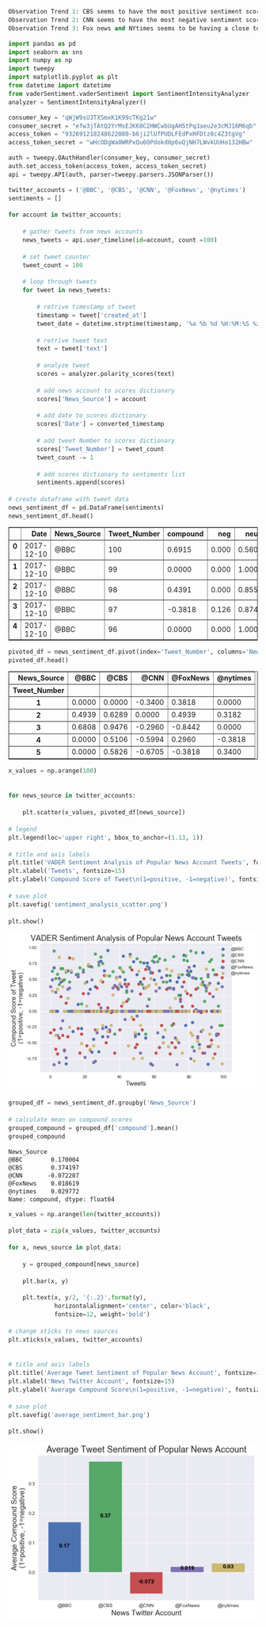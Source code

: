 

```python
Observation Trend 1: CBS seems to have the most positive sentiment score followed by BBC
Observation Trend 2: CNN seems to have the most negative sentiment score
Observation Trend 3: Fox news and NYtimes seems to be having a close to a neutral score
```


```python
import pandas as pd
import seaborn as sns
import numpy as np
import tweepy
import matplotlib.pyplot as plt
from datetime import datetime
from vaderSentiment.vaderSentiment import SentimentIntensityAnalyzer
analyzer = SentimentIntensityAnalyzer()
```


```python
consumer_key = "qWjW9sU3TXSmxK1K99cTKg21w"
consumer_secret = "efw3jTAtQ2YrMsEJK68C2HWCwbUgAH5tPq3aeu2e3cMJ16M6qb"
access_token = "932691218248622080-b6ji2lUfPUDLFEdPxHFDtz8c4Z3tgVg"
access_token_secret = "wHcODgWa0WRPxQu6OPdokd0p6uQjNH7LWvkUUHo132HBw"
```


```python
auth = tweepy.OAuthHandler(consumer_key, consumer_secret)
auth.set_access_token(access_token, access_token_secret)
api = tweepy.API(auth, parser=tweepy.parsers.JSONParser())
```


```python
twitter_accounts = ('@BBC', '@CBS', '@CNN', '@FoxNews', '@nytimes')
sentiments = []

for account in twitter_accounts:
    
    # gather tweets from news accounts
    news_tweets = api.user_timeline(id=account, count =100)
    
    # set tweet counter
    tweet_count = 100
    
    # loop through tweets
    for tweet in news_tweets:
        
        # retrive timestamp of tweet
        timestamp = tweet['created_at']
        tweet_date = datetime.strptime(timestamp, '%a %b %d %H:%M:%S %z %Y').date()
        
        # retrive tweet text
        text = tweet['text']
        
        # analyze tweet
        scores = analyzer.polarity_scores(text)
        
        # add news account to scores dictionary
        scores['News_Source'] = account
        
        # add date to scores dictionary
        scores['Date'] = converted_timestamp
        
        # add tweet Number to scores dictionary
        scores['Tweet_Number'] = tweet_count
        tweet_count -= 1
        
        # add scores dictionary to sentiments list
        sentiments.append(scores)

# create dataframe with tweet data
news_sentiment_df = pd.DataFrame(sentiments)
news_sentiment_df.head()
```




<div>
<style>
    .dataframe thead tr:only-child th {
        text-align: right;
    }

    .dataframe thead th {
        text-align: left;
    }

    .dataframe tbody tr th {
        vertical-align: top;
    }
</style>
<table border="1" class="dataframe">
  <thead>
    <tr style="text-align: right;">
      <th></th>
      <th>Date</th>
      <th>News_Source</th>
      <th>Tweet_Number</th>
      <th>compound</th>
      <th>neg</th>
      <th>neu</th>
      <th>pos</th>
    </tr>
  </thead>
  <tbody>
    <tr>
      <th>0</th>
      <td>2017-12-10</td>
      <td>@BBC</td>
      <td>100</td>
      <td>0.6915</td>
      <td>0.000</td>
      <td>0.560</td>
      <td>0.440</td>
    </tr>
    <tr>
      <th>1</th>
      <td>2017-12-10</td>
      <td>@BBC</td>
      <td>99</td>
      <td>0.0000</td>
      <td>0.000</td>
      <td>1.000</td>
      <td>0.000</td>
    </tr>
    <tr>
      <th>2</th>
      <td>2017-12-10</td>
      <td>@BBC</td>
      <td>98</td>
      <td>0.4391</td>
      <td>0.000</td>
      <td>0.855</td>
      <td>0.145</td>
    </tr>
    <tr>
      <th>3</th>
      <td>2017-12-10</td>
      <td>@BBC</td>
      <td>97</td>
      <td>-0.3818</td>
      <td>0.126</td>
      <td>0.874</td>
      <td>0.000</td>
    </tr>
    <tr>
      <th>4</th>
      <td>2017-12-10</td>
      <td>@BBC</td>
      <td>96</td>
      <td>0.0000</td>
      <td>0.000</td>
      <td>1.000</td>
      <td>0.000</td>
    </tr>
  </tbody>
</table>
</div>




```python
pivoted_df = news_sentiment_df.pivot(index='Tweet_Number', columns='News_Source', values='compound')
pivoted_df.head()
```




<div>
<style>
    .dataframe thead tr:only-child th {
        text-align: right;
    }

    .dataframe thead th {
        text-align: left;
    }

    .dataframe tbody tr th {
        vertical-align: top;
    }
</style>
<table border="1" class="dataframe">
  <thead>
    <tr style="text-align: right;">
      <th>News_Source</th>
      <th>@BBC</th>
      <th>@CBS</th>
      <th>@CNN</th>
      <th>@FoxNews</th>
      <th>@nytimes</th>
    </tr>
    <tr>
      <th>Tweet_Number</th>
      <th></th>
      <th></th>
      <th></th>
      <th></th>
      <th></th>
    </tr>
  </thead>
  <tbody>
    <tr>
      <th>1</th>
      <td>0.0000</td>
      <td>0.0000</td>
      <td>-0.3400</td>
      <td>0.3818</td>
      <td>0.0000</td>
    </tr>
    <tr>
      <th>2</th>
      <td>0.4939</td>
      <td>0.6289</td>
      <td>0.0000</td>
      <td>0.4939</td>
      <td>0.3182</td>
    </tr>
    <tr>
      <th>3</th>
      <td>0.6808</td>
      <td>0.9476</td>
      <td>-0.2960</td>
      <td>-0.8442</td>
      <td>0.0000</td>
    </tr>
    <tr>
      <th>4</th>
      <td>0.0000</td>
      <td>0.5106</td>
      <td>-0.5994</td>
      <td>0.2960</td>
      <td>-0.3818</td>
    </tr>
    <tr>
      <th>5</th>
      <td>0.0000</td>
      <td>0.5826</td>
      <td>-0.6705</td>
      <td>-0.3818</td>
      <td>0.3400</td>
    </tr>
  </tbody>
</table>
</div>




```python
x_values = np.arange(100)


for news_source in twitter_accounts:
    
    plt.scatter(x_values, pivoted_df[news_source])

# legend
plt.legend(loc='upper right', bbox_to_anchor=(1.13, 1))

# title and axis labels
plt.title('VADER Sentiment Analysis of Popular News Account Tweets', fontsize=18)
plt.xlabel('Tweets', fontsize=15)
plt.ylabel('Compound Score of Tweet\n(1=positive, -1=negative)', fontsize=15)

# save plot
plt.savefig('sentiment_analysis_scatter.png')

plt.show()
```


![png](output_6_0.png)



```python
grouped_df = news_sentiment_df.groupby('News_Source')

# calculate mean on compound scores
grouped_compound = grouped_df['compound'].mean()
grouped_compound
```




    News_Source
    @BBC        0.170004
    @CBS        0.374197
    @CNN       -0.072207
    @FoxNews    0.018619
    @nytimes    0.029772
    Name: compound, dtype: float64




```python
x_values = np.arange(len(twitter_accounts))

plot_data = zip(x_values, twitter_accounts)

for x, news_source in plot_data:
    
    y = grouped_compound[news_source]
    
    plt.bar(x, y)
    
    plt.text(x, y/2, '{:.2}'.format(y),
             horizontalalignment='center', color='black',
             fontsize=12, weight='bold')
    
# change xticks to news sources
plt.xticks(x_values, twitter_accounts)


# title and axis labels
plt.title('Average Tweet Sentiment of Popular News Account', fontsize=18)
plt.xlabel('News Twitter Account', fontsize=15)
plt.ylabel('Average Compound Score\n(1=positive, -1=negative)', fontsize=15)

# save plot
plt.savefig('average_sentiment_bar.png')

plt.show()
```


![png](output_8_0.png)



```python

```
